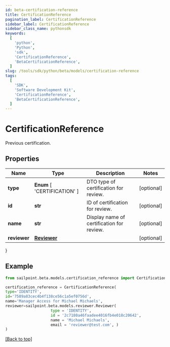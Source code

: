 ```yaml
---
id: beta-certification-reference
title: CertificationReference
pagination_label: CertificationReference
sidebar_label: CertificationReference
sidebar_class_name: pythonsdk
keywords:
  [
    'python',
    'Python',
    'sdk',
    'CertificationReference',
    'BetaCertificationReference',
  ]
slug: /tools/sdk/python/beta/models/certification-reference
tags:
  [
    'SDK',
    'Software Development Kit',
    'CertificationReference',
    'BetaCertificationReference',
  ]
---
```


# CertificationReference

Previous certification.

## Properties

| Name | Type | Description | Notes |
| --- | --- | --- | --- |
| **type** | **Enum** [ 'CERTIFICATION' ] | DTO type of certification for review. | [optional] |
| **id** | **str** | ID of certification for review. | [optional] |
| **name** | **str** | Display name of certification for review. | [optional] |
| **reviewer** | [**Reviewer**](reviewer) |  | [optional] |

}

## Example

```python
from sailpoint.beta.models.certification_reference import CertificationReference

certification_reference = CertificationReference(
type='IDENTITY',
id='7589a83cec4b4f138ce56c1a5ef0756d',
name='Manager Access for Michael Michaels',
reviewer=sailpoint.beta.models.reviewer.Reviewer(
                    type = 'IDENTITY',
                    id = '2c7180a46faadee4016fb4e018c20642',
                    name = 'Michael Michaels',
                    email = 'reviewer@test.com', )
)

```

[[Back to top]](#)
